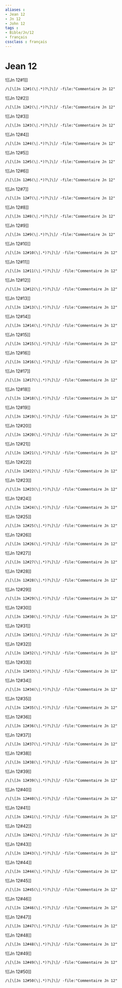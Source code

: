 ```yaml
---
aliases : 
- Jean 12
- Jn 12
- John 12
tags : 
- Bible/Jn/12
- français
cssclass : français
---
```


# Jean 12

![[Jn 12#1]]

```query
/\[\[Jn 12#1(\|.*)?\]\]/ -file:"Commentaire Jn 12"
```

![[Jn 12#2]]

```query
/\[\[Jn 12#2(\|.*)?\]\]/ -file:"Commentaire Jn 12"
```

![[Jn 12#3]]

```query
/\[\[Jn 12#3(\|.*)?\]\]/ -file:"Commentaire Jn 12"
```

![[Jn 12#4]]

```query
/\[\[Jn 12#4(\|.*)?\]\]/ -file:"Commentaire Jn 12"
```

![[Jn 12#5]]

```query
/\[\[Jn 12#5(\|.*)?\]\]/ -file:"Commentaire Jn 12"
```

![[Jn 12#6]]

```query
/\[\[Jn 12#6(\|.*)?\]\]/ -file:"Commentaire Jn 12"
```

![[Jn 12#7]]

```query
/\[\[Jn 12#7(\|.*)?\]\]/ -file:"Commentaire Jn 12"
```

![[Jn 12#8]]

```query
/\[\[Jn 12#8(\|.*)?\]\]/ -file:"Commentaire Jn 12"
```

![[Jn 12#9]]

```query
/\[\[Jn 12#9(\|.*)?\]\]/ -file:"Commentaire Jn 12"
```

![[Jn 12#10]]

```query
/\[\[Jn 12#10(\|.*)?\]\]/ -file:"Commentaire Jn 12"
```

![[Jn 12#11]]

```query
/\[\[Jn 12#11(\|.*)?\]\]/ -file:"Commentaire Jn 12"
```

![[Jn 12#12]]

```query
/\[\[Jn 12#12(\|.*)?\]\]/ -file:"Commentaire Jn 12"
```

![[Jn 12#13]]

```query
/\[\[Jn 12#13(\|.*)?\]\]/ -file:"Commentaire Jn 12"
```

![[Jn 12#14]]

```query
/\[\[Jn 12#14(\|.*)?\]\]/ -file:"Commentaire Jn 12"
```

![[Jn 12#15]]

```query
/\[\[Jn 12#15(\|.*)?\]\]/ -file:"Commentaire Jn 12"
```

![[Jn 12#16]]

```query
/\[\[Jn 12#16(\|.*)?\]\]/ -file:"Commentaire Jn 12"
```

![[Jn 12#17]]

```query
/\[\[Jn 12#17(\|.*)?\]\]/ -file:"Commentaire Jn 12"
```

![[Jn 12#18]]

```query
/\[\[Jn 12#18(\|.*)?\]\]/ -file:"Commentaire Jn 12"
```

![[Jn 12#19]]

```query
/\[\[Jn 12#19(\|.*)?\]\]/ -file:"Commentaire Jn 12"
```

![[Jn 12#20]]

```query
/\[\[Jn 12#20(\|.*)?\]\]/ -file:"Commentaire Jn 12"
```

![[Jn 12#21]]

```query
/\[\[Jn 12#21(\|.*)?\]\]/ -file:"Commentaire Jn 12"
```

![[Jn 12#22]]

```query
/\[\[Jn 12#22(\|.*)?\]\]/ -file:"Commentaire Jn 12"
```

![[Jn 12#23]]

```query
/\[\[Jn 12#23(\|.*)?\]\]/ -file:"Commentaire Jn 12"
```

![[Jn 12#24]]

```query
/\[\[Jn 12#24(\|.*)?\]\]/ -file:"Commentaire Jn 12"
```

![[Jn 12#25]]

```query
/\[\[Jn 12#25(\|.*)?\]\]/ -file:"Commentaire Jn 12"
```

![[Jn 12#26]]

```query
/\[\[Jn 12#26(\|.*)?\]\]/ -file:"Commentaire Jn 12"
```

![[Jn 12#27]]

```query
/\[\[Jn 12#27(\|.*)?\]\]/ -file:"Commentaire Jn 12"
```

![[Jn 12#28]]

```query
/\[\[Jn 12#28(\|.*)?\]\]/ -file:"Commentaire Jn 12"
```

![[Jn 12#29]]

```query
/\[\[Jn 12#29(\|.*)?\]\]/ -file:"Commentaire Jn 12"
```

![[Jn 12#30]]

```query
/\[\[Jn 12#30(\|.*)?\]\]/ -file:"Commentaire Jn 12"
```

![[Jn 12#31]]

```query
/\[\[Jn 12#31(\|.*)?\]\]/ -file:"Commentaire Jn 12"
```

![[Jn 12#32]]

```query
/\[\[Jn 12#32(\|.*)?\]\]/ -file:"Commentaire Jn 12"
```

![[Jn 12#33]]

```query
/\[\[Jn 12#33(\|.*)?\]\]/ -file:"Commentaire Jn 12"
```

![[Jn 12#34]]

```query
/\[\[Jn 12#34(\|.*)?\]\]/ -file:"Commentaire Jn 12"
```

![[Jn 12#35]]

```query
/\[\[Jn 12#35(\|.*)?\]\]/ -file:"Commentaire Jn 12"
```

![[Jn 12#36]]

```query
/\[\[Jn 12#36(\|.*)?\]\]/ -file:"Commentaire Jn 12"
```

![[Jn 12#37]]

```query
/\[\[Jn 12#37(\|.*)?\]\]/ -file:"Commentaire Jn 12"
```

![[Jn 12#38]]

```query
/\[\[Jn 12#38(\|.*)?\]\]/ -file:"Commentaire Jn 12"
```

![[Jn 12#39]]

```query
/\[\[Jn 12#39(\|.*)?\]\]/ -file:"Commentaire Jn 12"
```

![[Jn 12#40]]

```query
/\[\[Jn 12#40(\|.*)?\]\]/ -file:"Commentaire Jn 12"
```

![[Jn 12#41]]

```query
/\[\[Jn 12#41(\|.*)?\]\]/ -file:"Commentaire Jn 12"
```

![[Jn 12#42]]

```query
/\[\[Jn 12#42(\|.*)?\]\]/ -file:"Commentaire Jn 12"
```

![[Jn 12#43]]

```query
/\[\[Jn 12#43(\|.*)?\]\]/ -file:"Commentaire Jn 12"
```

![[Jn 12#44]]

```query
/\[\[Jn 12#44(\|.*)?\]\]/ -file:"Commentaire Jn 12"
```

![[Jn 12#45]]

```query
/\[\[Jn 12#45(\|.*)?\]\]/ -file:"Commentaire Jn 12"
```

![[Jn 12#46]]

```query
/\[\[Jn 12#46(\|.*)?\]\]/ -file:"Commentaire Jn 12"
```

![[Jn 12#47]]

```query
/\[\[Jn 12#47(\|.*)?\]\]/ -file:"Commentaire Jn 12"
```

![[Jn 12#48]]

```query
/\[\[Jn 12#48(\|.*)?\]\]/ -file:"Commentaire Jn 12"
```

![[Jn 12#49]]

```query
/\[\[Jn 12#49(\|.*)?\]\]/ -file:"Commentaire Jn 12"
```

![[Jn 12#50]]

```query
/\[\[Jn 12#50(\|.*)?\]\]/ -file:"Commentaire Jn 12"
```

